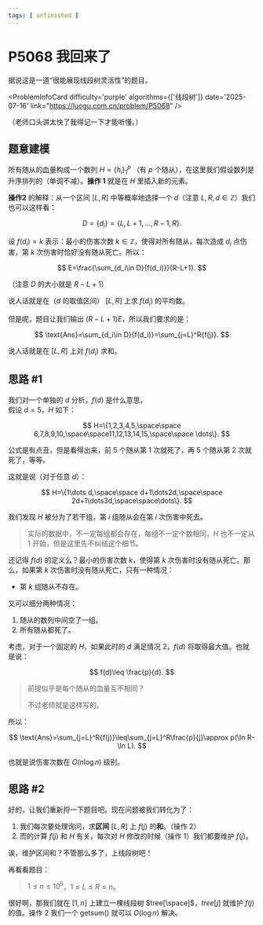 ```yaml
---
tags: [ unfinished ]
---
```


# P5068 我回来了

据说这是一道“很能展现线段树灵活性”的题目。

<ProblemInfoCard
  difficulty='purple'
  algorithms={['线段树']}
  date='2025-07-16'
  link="https://luogu.com.cn/problem/P5068"
/>

（老师口头讲太快了我得记一下才能听懂。）

## 题意建模

所有随从的血量构成一个数列 $H=\{h_i\}_1^p$ （有 $p$ 个随从），在这里我们假设数列是升序排列的（单调不减）。**操作 1** 就是在 $H$ 里插入新的元素。

**操作2** 的解释：从一个区间 $[L,R]$ 中等概率地选择一个 $d$（注意 $L,R,d\in\mathbb{Z}$）我们也可以这样看：

$$
D=\{d_i\}=\{L,L+1,...,R-1,R\}.
$$

设 $f(d_i)=k$ 表示：最小的伤害次数 $k\in\mathbb{Z}$，使得对所有随从，每次造成 $d_i$ 点伤害，第 $k$ 次伤害时恰好没有随从死亡。所以：

$$
E=\frac{\sum_{d_i\in D}{f(d_i)}}{R-L+1}.
$$

（注意 $D$ 的大小就是 $R-L+1$）

说人话就是在（$d$ 的取值区间） $[L,R]$ 上求 $f(d_i)$ 的平均数。

但是呢，题目让我们输出 $(R-L+1)E$，所以我们要求的是：

$$
\text{Ans}=\sum_{d_i\in D}{f(d_i)}=\sum_{j=L}^R{f(j)}.
$$

说人话就是在 $[L,R]$ 上对 $f(d_i)$ 求和。

## 思路 #1

我们对一个单独的 $d$ 分析，$f(d)$ 是什么意思。\
假设 $d=5$，$H$ 如下：

$$
H=\{1,2,3,4,5,\space\space 6,7,8,9,10,\space\space11,12,13,14,15,\space\space \dots\}.
$$

公式是有点丑，但是看得出来，前 5 个随从第 1 次就死了，再 5 个随从第 2 次就死了，等等。

这就是说（对于任意 $d$）：

$$
H=\{1\dots d,\space\space d+1\dots2d,\space\space 2d+1\dots3d,\space\space\dots\}.
$$

我们发现 $H$ 被分为了若干组，第 $i$ 组随从会在第 $i$ 次伤害中死去。

> 实际的数据中，不一定每组都会存在，每组不一定个数相同，$H$ 也不一定从 $1$ 开始，但是这里先不纠结这个细节。

还记得 $f(d)$ 的定义么？最小的伤害次数 $k$，使得第 $k$ 次伤害时没有随从死亡。那么，如果第 $k$ 次伤害时没有随从死亡，只有一种情况：

- 第 $k$ 组随从不存在。

又可以细分两种情况：

1. 随从的数列中间空了一组。
2. 所有随从都死了。

考虑，对于一个固定的 $H$，如果此时的 $d$ 满足情况 2，$f(d)$ 将取得最大值。也就是说：

$$
f(d)\leq \frac{p}{d}.
$$

> 前提似乎是每个随从的血量互不相同？
> 
> 不过老师就是这样写的。

所以：

$$
\text{Ans}=\sum_{j=L}^R{f(j)}\leq\sum_{j=L}^R\frac{p}{j}\approx p(\ln R-\ln L).
$$

也就是说伤害次数在 $O(n\log n)$ 级别。

## 思路 #2

好的，让我们重新捋一下题目吧。现在问题被我们转化为了：

1. 我们每次要处理询问，求**区间** $[L,R]$ 上 $f(j)$ 的**和**。（操作 2）
2. 而的计算 $f(j)$ 和 $H$ 有关，每次对 $H$ 修改的时候（操作 1）我们都要维护 $f(j)$。

诶，维护区间和？不管那么多了，上线段树吧！

再看看题目：

> $1\leq n\leq 10^5$，$1\leq L\leq R\leq n$。

很好啊，那我们就在 $[1,n]$ 上建立一棵线段树 $tree[\space]$，$tree[j]$ 就维护 $f(j)$ 的值。操作 2 我们一个 $\text{getsum}()$ 就可以 $O(\log n)$ 解决。
